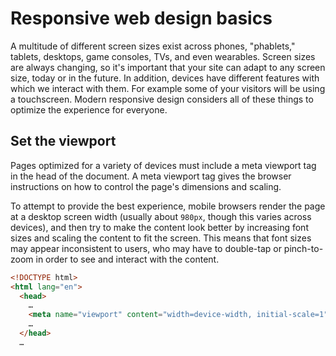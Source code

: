 # Responsive web design basics

A multitude of different screen sizes exist across phones, "phablets," tablets, desktops, game consoles, TVs, and even wearables. Screen sizes are always changing, so it's important that your site can adapt to any screen size, today or in the future. In addition, devices have different features with which we interact with them. For example some of your visitors will be using a touchscreen. Modern responsive design considers all of these things to optimize the experience for everyone.

## Set the viewport

Pages optimized for a variety of devices must include a meta viewport tag in the head of the document. A meta viewport tag gives the browser instructions on how to control the page's dimensions and scaling.

To attempt to provide the best experience, mobile browsers render the page at a desktop screen width (usually about `980px`, though this varies across devices), and then try to make the content look better by increasing font sizes and scaling the content to fit the screen. This means that font sizes may appear inconsistent to users, who may have to double-tap or pinch-to-zoom in order to see and interact with the content.

```html
<!DOCTYPE html>
<html lang="en">
  <head>
    …
    <meta name="viewport" content="width=device-width, initial-scale=1">
    …
  </head>
  …

```



